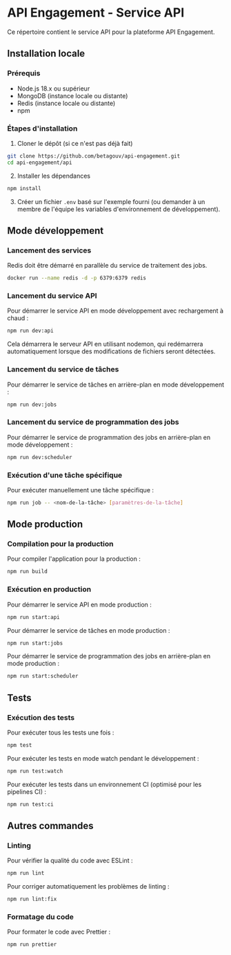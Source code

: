 # API Engagement - Service API

Ce répertoire contient le service API pour la plateforme API Engagement.

## Installation locale

### Prérequis

- Node.js 18.x ou supérieur
- MongoDB (instance locale ou distante)
- Redis (instance locale ou distante)
- npm

### Étapes d'installation

1. Cloner le dépôt (si ce n'est pas déjà fait)

```bash
git clone https://github.com/betagouv/api-engagement.git
cd api-engagement/api
```

2. Installer les dépendances

```bash
npm install
```

3. Créer un fichier `.env` basé sur l'exemple fourni (ou demander à un membre de l'équipe les variables d'environnement de développement).

## Mode développement

### Lancement des services

Redis doit être démarré en parallèle du service de traitement des jobs.

```bash
docker run --name redis -d -p 6379:6379 redis
```

### Lancement du service API

Pour démarrer le service API en mode développement avec rechargement à chaud :

```bash
npm run dev:api
```

Cela démarrera le serveur API en utilisant nodemon, qui redémarrera automatiquement lorsque des modifications de fichiers seront détectées.

### Lancement du service de tâches

Pour démarrer le service de tâches en arrière-plan en mode développement :

```bash
npm run dev:jobs
```

### Lancement du service de programmation des jobs

Pour démarrer le service de programmation des jobs en arrière-plan en mode développement :

```bash
npm run dev:scheduler
```

### Exécution d'une tâche spécifique

Pour exécuter manuellement une tâche spécifique :

```bash
npm run job -- <nom-de-la-tâche> [paramètres-de-la-tâche]
```

## Mode production

### Compilation pour la production

Pour compiler l'application pour la production :

```bash
npm run build
```

### Exécution en production

Pour démarrer le service API en mode production :

```bash
npm run start:api
```

Pour démarrer le service de tâches en mode production :

```bash
npm run start:jobs
```

Pour démarrer le service de programmation des jobs en arrière-plan en mode production :

```bash
npm run start:scheduler
```

## Tests

### Exécution des tests

Pour exécuter tous les tests une fois :

```bash
npm test
```

Pour exécuter les tests en mode watch pendant le développement :

```bash
npm run test:watch
```

Pour exécuter les tests dans un environnement CI (optimisé pour les pipelines CI) :

```bash
npm run test:ci
```

## Autres commandes

### Linting

Pour vérifier la qualité du code avec ESLint :

```bash
npm run lint
```

Pour corriger automatiquement les problèmes de linting :

```bash
npm run lint:fix
```

### Formatage du code

Pour formater le code avec Prettier :

```bash
npm run prettier
```
